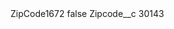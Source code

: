 <?xml version="1.0" encoding="UTF-8"?>
<CustomMetadata xmlns="http://soap.sforce.com/2006/04/metadata" xmlns:xsi="http://www.w3.org/2001/XMLSchema-instance" xmlns:xsd="http://www.w3.org/2001/XMLSchema">
    <label>ZipCode1672</label>
    <protected>false</protected>
    <values>
        <field>Zipcode__c</field>
        <value xsi:type="xsd:string">30143</value>
    </values>
</CustomMetadata>
